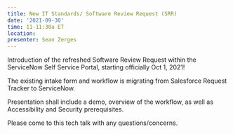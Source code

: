 ```yaml
---
title: New IT Standards/ Software Review Request (SRR)
date: '2021-09-30'
time: 11-11:30a ET
location:
presenter: Sean Zerges
---
```


Introduction of the refreshed Software Review Request within the ServiceNow Self Service Portal, starting officially Oct 1, 2021!

The existing intake form and workflow is migrating from Salesforce Request Tracker to ServiceNow.

Presentation shall include a demo, overview of the workflow, as well as Accessibility and Security prerequisites.

Please come to this tech talk with any questions/concerns.

